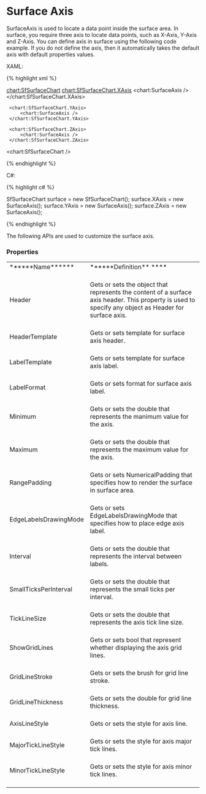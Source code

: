 ﻿# Surface Axis

SurfaceAxis is used to locate a data point inside the surface area. In surface, you require three axis to locate data points, such as X-Axis, Y-Axis and Z-Axis. You can define axis in surface using the following code example. If you do not define the axis, then it automatically takes the default axis with default properties values.

XAML:

{% highlight xml %}

<chart:SfSurfaceChart>
     <chart:SfSurfaceChart.XAxis>
         <chart:SurfaceAxis  />
     </chart:SfSurfaceChart.XAxis>

     <chart:SfSurfaceChart.YAxis>
         <chart:SurfaceAxis />
     </chart:SfSurfaceChart.YAxis>

     <chart:SfSurfaceChart.ZAxis>
         <chart:SurfaceAxis />
     </chart:SfSurfaceChart.ZAxis>
<chart:SfSurfaceChart />
	
{% endhighlight %}

C#:

{% highlight c# %}

SfSurfaceChart surface = new SfSurfaceChart();
surface.XAxis = new SurfaceAxis();
surface.YAxis = new SurfaceAxis();
surface.ZAxis = new SurfaceAxis();
	
{% endhighlight %}

The following APIs are used to customize the surface axis. 

### Properties

<table>
<tr>
<td>
******Name******<br/><br/></td><td>
******Definition** ****<br/><br/></td></tr>
<tr>
<td>
Header<br/><br/></td><td>
Gets or sets the object that represents the content of a surface axis header. This property is used to specify any object as Header for surface axis.<br/><br/></td></tr>
<tr>
<td>
HeaderTemplate <br/><br/></td><td>
Gets or sets template for surface axis header.<br/><br/></td></tr>
<tr>
<td>
LabelTemplate<br/><br/></td><td>
Gets or sets template for surface axis label.<br/><br/></td></tr>
<tr>
<td>
LabelFormat<br/><br/></td><td>
Gets or sets format for surface axis label.<br/><br/></td></tr>
<tr>
<td>
Minimum<br/><br/></td><td>
Gets or sets the double that represents the manimum value for the axis. <br/><br/></td></tr>
<tr>
<td>
Maximum<br/><br/></td><td>
Gets or sets the double that represents the maximum value for the axis.<br/><br/></td></tr>
<tr>
<td>
RangePadding <br/><br/></td><td>
Gets or sets NumericalPadding that specifies how to render the surface in surface area.  <br/><br/></td></tr>
<tr>
<td>
EdgeLabelsDrawingMode<br/><br/></td><td>
Gets or sets EdgeLabelsDrawingMode that specifies how to place edge axis label. <br/><br/></td></tr>
<tr>
<td>
Interval<br/><br/></td><td>
Gets or sets the double that represents the interval between labels.<br/><br/></td></tr>
<tr>
<td>
SmallTicksPerInterval<br/><br/></td><td>
Gets or sets the double that represents the small ticks per interval. <br/><br/></td></tr>
<tr>
<td>
TickLineSize<br/><br/></td><td>
Gets or sets the double that represents the axis tick line size. <br/><br/></td></tr>
<tr>
<td>
ShowGridLines<br/><br/></td><td>
Gets or sets bool that represent whether displaying the axis grid lines. <br/><br/></td></tr>
<tr>
<td>
GridLineStroke<br/><br/></td><td>
Gets or sets the brush for grid line stroke. <br/><br/></td></tr>
<tr>
<td>
GridLineThickness<br/><br/></td><td>
Gets or sets the double for grid line thickness. <br/><br/></td></tr>
<tr>
<td>
AxisLineStyle<br/><br/></td><td>
Gets or sets the style for axis line.  <br/><br/></td></tr>
<tr>
<td>
MajorTickLineStyle<br/><br/></td><td>
Gets or sets the style for axis major tick lines.  <br/><br/></td></tr>
<tr>
<td>
MinorTickLineStyle<br/><br/></td><td>
Gets or sets the style for axis minor tick lines.  <br/><br/></td></tr>
</table>